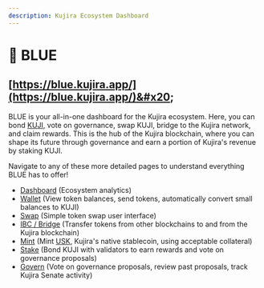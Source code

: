 ```yaml
---
description: Kujira Ecosystem Dashboard
---
```


# 🔷 BLUE

## [https://blue.kujira.app/](https://blue.kujira.app/)&#x20;

BLUE is your all-in-one dashboard for the Kujira ecosystem. Here, you can bond [KUJI,](../../tokenomics/kuji-token/) vote on governance, swap KUJI, bridge to the Kujira network, and claim rewards. This is the hub of the Kujira blockchain, where you can shape its future through governance and earn a portion of Kujira's revenue by staking KUJI.

Navigate to any of these more detailed pages to understand everything BLUE has to offer!

* [Dashboard](dashboard.md) (Ecosystem analytics)
* [Wallet](wallet.md) (View token balances, send tokens, automatically convert small balances to KUJI)
* [Swap](../bow/swap.md) (Simple token swap user interface)
* [IBC / Bridge](ibc-bridge.md) (Transfer tokens from other blockchains to and from the Kujira blockchain)
* [Mint](mint.md) (Mint [USK](../usk-stablecoin/), Kujira's native stablecoin, using acceptable collateral)
* [Stake](stake.md) (Bond KUJI with validators to earn rewards and vote on governance proposals)
* [Govern](govern.md) (Vote on governance proposals, review past proposals, track Kujira Senate activity)
